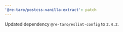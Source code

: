 ```yaml
---
'@re-taro/postcss-vanilla-extract': patch
---
```


Updated dependency `@re-taro/eslint-config` to `2.4.2`.
